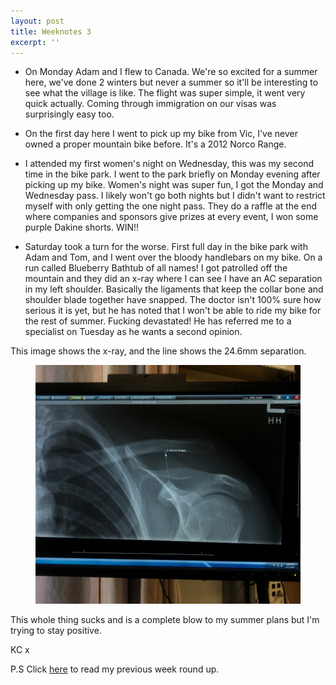```yaml
---
layout: post
title: Weeknotes 3
excerpt: ''
---
```


- On Monday Adam and I flew to Canada. We're so excited for a summer here, we've done 2 winters but never a summer so it'll be interesting to see what the village is like. The flight was super simple, it went very quick actually. Coming through immigration on our visas was surprisingly easy too.

- On the first day here I went to pick up my bike from Vic, I've never owned a proper mountain bike before. It's a 2012 Norco Range.

- I attended my first women's night on Wednesday, this was my second time in the bike park. I went to the park briefly on Monday evening after picking up my bike. Women's night was super fun, I got the Monday and Wednesday pass. I likely won't go both nights but I didn't want to restrict myself with only getting the one night pass. They do a raffle at the end where companies and sponsors give prizes at every event, I won some purple Dakine shorts. WIN!!

- Saturday took a turn for the worse. First full day in the bike park with Adam and Tom, and I went over the bloody handlebars on my bike. On a run called Blueberry Bathtub of all names! I got patrolled off the mountain and they did an x-ray where I can see I have an AC separation in my left shoulder. Basically the ligaments that keep the collar bone and shoulder blade together have snapped. The doctor isn't 100% sure how serious it is yet, but he has noted that I won't be able to ride my bike for the rest of summer. Fucking devastated! He has referred me to a specialist on Tuesday as he wants a second opinion.

This image shows the x-ray, and the line shows the 24.6mm separation.

<figure>
  <img src="/images/ac-injury.jpg" class="medium-image" alt="my AC separation injury">
</figure>

This whole thing sucks and is a complete blow to my summer plans but I'm trying to stay positive.

KC x

P.S Click [here](https://travel.builtby.kim/week-roundup-2/) to read my previous week round up.
